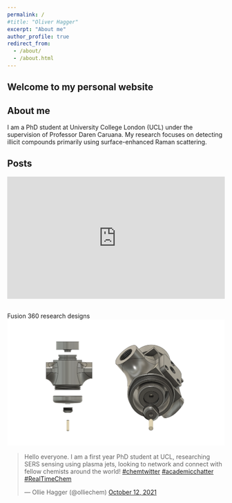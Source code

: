 ```yaml
---
permalink: /
#title: "Oliver Hagger"
excerpt: "About me"
author_profile: true
redirect_from: 
  - /about/
  - /about.html
---
```


<!-- Google tag (gtag.js) -->
<script async src="https://www.googletagmanager.com/gtag/js?id=G-WR1GZF8FM6"></script>
<script>
  window.dataLayer = window.dataLayer || [];
  function gtag(){dataLayer.push(arguments);}
  gtag('js', new Date());

  gtag('config', 'G-WR1GZF8FM6');
</script>

Welcome to my personal website
------

About me
------
I am a PhD student at University College London (UCL) under the supervision of Professor Daren Caruana. My research focuses on detecting illicit compounds primarily using surface-enhanced Raman scattering. 



Posts
------

<div style="position:relative;overflow:hidden;padding-top:56.25%;">
  <iframe 
   frameborder="0"
   style="position:absolute;top:0;left:0;width:100%;height:100%;border:0;"
   src="https://www.linkedin.com/embed/feed/update/urn:li:activity:7011689248927932416"
  ></iframe>
</div>

<br>

Fusion 360 research designs
<img src="/images/plasma jet design fusion.png" alt="My test image" />



<blockquote class="twitter-tweet"><p lang="en" dir="ltr">Hello everyone. I am a first year PhD student at UCL, researching SERS sensing using plasma jets, looking to network and connect with fellow chemists around the world! <a href="https://twitter.com/hashtag/chemtwitter?src=hash&amp;ref_src=twsrc%5Etfw">#chemtwitter</a> <a href="https://twitter.com/hashtag/academicchatter?src=hash&amp;ref_src=twsrc%5Etfw">#academicchatter</a> <a href="https://twitter.com/hashtag/RealTimeChem?src=hash&amp;ref_src=twsrc%5Etfw">#RealTimeChem</a></p>&mdash; Ollie Hagger (@olliechem) <a href="https://twitter.com/olliechem/status/1447940362962718723?ref_src=twsrc%5Etfw">October 12, 2021</a></blockquote> <script async src="https://platform.twitter.com/widgets.js" charset="utf-8"></script>